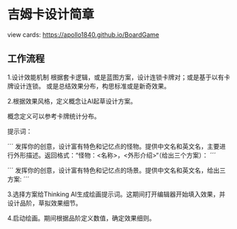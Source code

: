 # 吉姆卡设计简章

view cards:
https://apollo1840.github.io/BoardGame


## 工作流程
1.设计效能机制
根据套卡逻辑，或是蓝图方案，设计连锁卡牌对；或是基于以有卡牌设计连锁。
或是总结效果分布，构思标准或是新奇效果。

2.根据效果风格，定义概念让AI起草设计方案。

概念定义可以参考卡牌统计分布。

提示词：

´´´
发挥你的创意，设计富有特色和记忆点的怪物。提供中文名和英文名，主要进行外形描述。返回格式：“怪物：<名称>，<外形介绍>“（给出三个方案）：
´´´

´´´
发挥你的创意，设计富有特色和记忆点的场景。提供中文名和英文名，给出三方案:
´´´

3.选择方案给Thinking AI生成绘画提示词。这期间打开编辑器开始填入效果，并设计品阶，草拟效果细节。

4.启动绘画。期间根据品阶定义数值，确定效果细则。